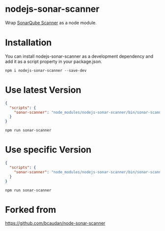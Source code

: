 nodejs-sonar-scanner
==================

Wrap [SonarQube Scanner](https://docs.sonarqube.org/display/SCAN/Analyzing+with+SonarQube+Scanner) as a node module.

# Installation

You can install nodejs-sonar-scanner as a development dependency and add it as a script property in your package.json.

```shell
npm i nodejs-sonar-scanner --save-dev
```     

# Use latest Version

```json
{
  "scripts": {
    "sonar-scanner": "node_modules/nodejs-sonar-scanner/bin/sonar-scanner"
  }
}
```

```shell
npm run sonar-scanner
```     

# Use specific Version

```json
{
  "scripts": {
    "sonar-scanner": "node_modules/nodejs-sonar-scanner/bin/sonar-scanner -t 4.2.0.1873"
  }
}
```


```shell
npm run sonar-scanner
```     


# Forked from
https://github.com/bcaudan/node-sonar-scanner
